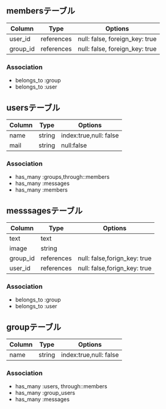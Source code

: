 ## membersテーブル

|Column|Type|Options|
|------|----|-------|
|user_id|references|null: false, foreign_key: true|
|group_id|references|null: false, foreign_key: true|

### Association
- belongs_to :group
- belongs_to :user


## usersテーブル

|Column|Type|Options|
|------|----|-------|
|name|string|index:true,null: false|
|mail|string|null:false|

### Association
- has_many :groups,through::members
- has_many :messages
- has_many :members

## messsagesテーブル

|Column|Type|Options|
|------|----|-------|
|text|text|
|image|string|
|group_id|references|null: false,forign_key: true|
|user_id|references|null: false,forign_key: true|

### Association
- belongs_to :group
- belongs_to :user

## groupテーブル

|Column|Type|Options|
|------|----|-------|
|name|string|index:true,null: false|

### Association
- has_many :users, through::members
- has_many :group_users
- has_many :messages

